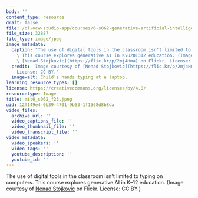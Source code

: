 ```yaml
---
body: ''
content_type: resource
draft: false
file: /ol-ocw-studio-app/courses/6-s062-generative-artificial-intelligence-in-k12-education-fall-2023/mit6_s062_f23.jpeg
file_size: 32887
file_type: image/jpeg
image_metadata:
  caption: "The use of digital tools in the classroom isn't limited to typing on computers.\
    \ This course explores generative AI in K\u201312 education. (Image courtesy of\
    \ [Nenad Stojkovic](https://flic.kr/p/2mj4Hma) on Flickr. License: CC BY.)"
  credit: 'Image courtesy of [Nenad Stojkovic](https://flic.kr/p/2mj4Hma) on Flickr.
    License: CC BY.'
  image-alt: Child's hands typing at a laptop.
learning_resource_types: []
license: https://creativecommons.org/licenses/by/4.0/
resourcetype: Image
title: mit6_s062_f23.jpeg
uid: 12f149e4-0b39-4701-9b53-1f1568d8b8da
video_files:
  archive_url: ''
  video_captions_file: ''
  video_thumbnail_file: ''
  video_transcript_file: ''
video_metadata:
  video_speakers: ''
  video_tags: ''
  youtube_description: ''
  youtube_id: ''
---
```

The use of digital tools in the classroom isn't limited to typing on computers. This course explores generative AI in K–12 education. (Image courtesy of [Nenad Stojkovic](https://flic.kr/p/2mj4Hma) on Flickr. License: CC BY.)
